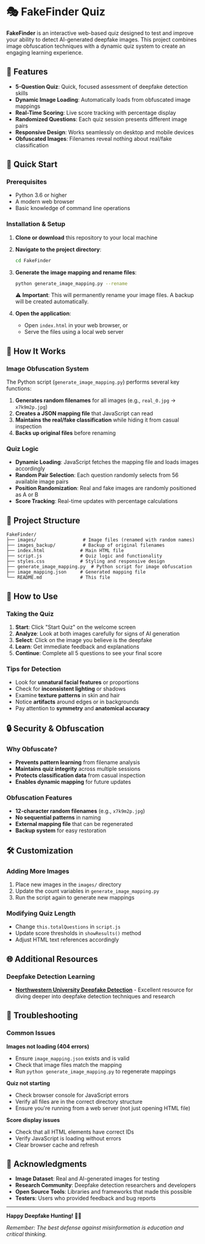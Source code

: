 # 🎭 FakeFinder Quiz

**FakeFinder** is an interactive web-based quiz designed to test and improve your ability to detect AI-generated deepfake images. This project combines image obfuscation techniques with a dynamic quiz system to create an engaging learning experience.

## 🌟 Features

- **5-Question Quiz**: Quick, focused assessment of deepfake detection skills
- **Dynamic Image Loading**: Automatically loads from obfuscated image mappings
- **Real-Time Scoring**: Live score tracking with percentage display
- **Randomized Questions**: Each quiz session presents different image pairs
- **Responsive Design**: Works seamlessly on desktop and mobile devices
- **Obfuscated Images**: Filenames reveal nothing about real/fake classification

## 🚀 Quick Start

### Prerequisites
- Python 3.6 or higher
- A modern web browser
- Basic knowledge of command line operations

### Installation & Setup

1. **Clone or download** this repository to your local machine

2. **Navigate to the project directory**:
   ```bash
   cd FakeFinder
   ```

3. **Generate the image mapping and rename files**:
   ```bash
   python generate_image_mapping.py --rename
   ```
   ⚠️ **Important**: This will permanently rename your image files. A backup will be created automatically.

4. **Open the application**:
   - Open `index.html` in your web browser, or
   - Serve the files using a local web server

## 🔧 How It Works

### Image Obfuscation System
The Python script (`generate_image_mapping.py`) performs several key functions:

1. **Generates random filenames** for all images (e.g., `real_0.jpg` → `x7k9m2p.jpg`)
2. **Creates a JSON mapping file** that JavaScript can read
3. **Maintains the real/fake classification** while hiding it from casual inspection
4. **Backs up original files** before renaming

### Quiz Logic
- **Dynamic Loading**: JavaScript fetches the mapping file and loads images accordingly
- **Random Pair Selection**: Each question randomly selects from 56 available image pairs
- **Position Randomization**: Real and fake images are randomly positioned as A or B
- **Score Tracking**: Real-time updates with percentage calculations

## 📁 Project Structure

```
FakeFinder/
├── images/                 # Image files (renamed with random names)
├── images_backup/          # Backup of original filenames
├── index.html             # Main HTML file
├── script.js              # Quiz logic and functionality
├── styles.css             # Styling and responsive design
├── generate_image_mapping.py  # Python script for image obfuscation
├── image_mapping.json     # Generated mapping file
└── README.md              # This file
```

## 🎯 How to Use

### Taking the Quiz
1. **Start**: Click "Start Quiz" on the welcome screen
2. **Analyze**: Look at both images carefully for signs of AI generation
3. **Select**: Click on the image you believe is the deepfake
4. **Learn**: Get immediate feedback and explanations
5. **Continue**: Complete all 5 questions to see your final score

### Tips for Detection
- Look for **unnatural facial features** or proportions
- Check for **inconsistent lighting** or shadows
- Examine **texture patterns** in skin and hair
- Notice **artifacts** around edges or in backgrounds
- Pay attention to **symmetry** and **anatomical accuracy**

## 🔒 Security & Obfuscation

### Why Obfuscate?
- **Prevents pattern learning** from filename analysis
- **Maintains quiz integrity** across multiple sessions
- **Protects classification data** from casual inspection
- **Enables dynamic mapping** for future updates

### Obfuscation Features
- **12-character random filenames** (e.g., `x7k9m2p.jpg`)
- **No sequential patterns** in naming
- **External mapping file** that can be regenerated
- **Backup system** for easy restoration

## 🛠️ Customization

### Adding More Images
1. Place new images in the `images/` directory
2. Update the count variables in `generate_image_mapping.py`
3. Run the script again to generate new mappings

### Modifying Quiz Length
- Change `this.totalQuestions` in `script.js`
- Update score thresholds in `showResults()` method
- Adjust HTML text references accordingly

## 🌐 Additional Resources

### Deepfake Detection Learning
- **[Northwestern University Deepfake Detection](https://detectfakes.kellogg.northwestern.edu/)** - Excellent resource for diving deeper into deepfake detection techniques and research

## 🐛 Troubleshooting

### Common Issues

**Images not loading (404 errors)**
- Ensure `image_mapping.json` exists and is valid
- Check that image files match the mapping
- Run `python generate_image_mapping.py` to regenerate mappings

**Quiz not starting**
- Check browser console for JavaScript errors
- Verify all files are in the correct directory structure
- Ensure you're running from a web server (not just opening HTML file)

**Score display issues**
- Check that all HTML elements have correct IDs
- Verify JavaScript is loading without errors
- Clear browser cache and refresh

## 🙏 Acknowledgments

- **Image Dataset**: Real and AI-generated images for testing
- **Research Community**: Deepfake detection researchers and developers
- **Open Source Tools**: Libraries and frameworks that made this possible
- **Testers**: Users who provided feedback and bug reports

---

**Happy Deepfake Hunting! 🕵️‍♀️**

*Remember: The best defense against misinformation is education and critical thinking.*

